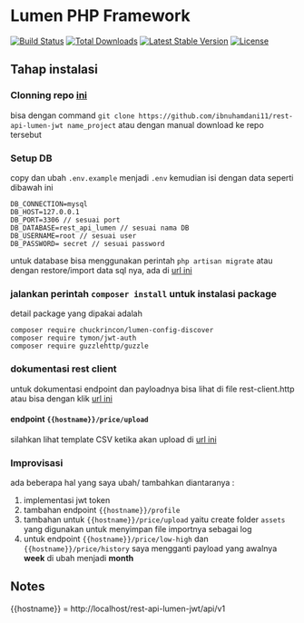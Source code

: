 # Lumen PHP Framework

[![Build Status](https://travis-ci.org/laravel/lumen-framework.svg)](https://travis-ci.org/laravel/lumen-framework)
[![Total Downloads](https://img.shields.io/packagist/dt/laravel/framework)](https://packagist.org/packages/laravel/lumen-framework)
[![Latest Stable Version](https://img.shields.io/packagist/v/laravel/framework)](https://packagist.org/packages/laravel/lumen-framework)
[![License](https://img.shields.io/packagist/l/laravel/framework)](https://packagist.org/packages/laravel/lumen-framework)

## Tahap instalasi
### Clonning repo [ini](https://github.com/ibnuhamdani11/rest-api-lumen-jwt)
bisa dengan command `git clone https://github.com/ibnuhamdani11/rest-api-lumen-jwt name_project`
atau dengan manual download ke repo tersebut

### Setup DB
copy dan ubah `.env.example` menjadi `.env` kemudian isi dengan data seperti dibawah ini
```
DB_CONNECTION=mysql
DB_HOST=127.0.0.1  
DB_PORT=3306 // sesuai port
DB_DATABASE=rest_api_lumen // sesuai nama DB
DB_USERNAME=root // sesuai user
DB_PASSWORD= secret // sesuai password
```
untuk database bisa menggunakan perintah `php artisan migrate` atau dengan restore/import data sql nya, ada di [url ini](https://github.com/ibnuhamdani11/rest-api-lumen-jwt/blob/master/rest_api_lumen.sql)

### jalankan perintah `composer install` untuk instalasi package
detail package yang dipakai adalah
```
composer require chuckrincon/lumen-config-discover
composer require tymon/jwt-auth
composer require guzzlehttp/guzzle
```

### dokumentasi rest client
untuk dokumentasi endpoint dan payloadnya bisa lihat di file rest-client.http atau bisa dengan klik [ url ini](https://github.com/ibnuhamdani11/rest-api-lumen-jwt/blob/master/rest-client.http)

#### endpoint `{{hostname}}/price/upload`
silahkan lihat template CSV ketika akan upload di [url ini](https://github.com/ibnuhamdani11/rest-api-lumen-jwt/blob/master/assets/test%20upload%20-%20Sheet1.csv)


### Improvisasi
ada beberapa hal yang saya ubah/ tambahkan diantaranya :
1. implementasi jwt token
2. tambahan endpoint `{{hostname}}/profile`
3. tambahan untuk `{{hostname}}/price/upload` yaitu create folder `assets` yang digunakan untuk menyimpan file importnya sebagai log
4. untuk endpoint `{{hostname}}/price/low-high` dan `{{hostname}}/price/history` saya mengganti payload yang awalnya **week** di ubah menjadi **month**



## Notes
{{hostname}} = http://localhost/rest-api-lumen-jwt/api/v1